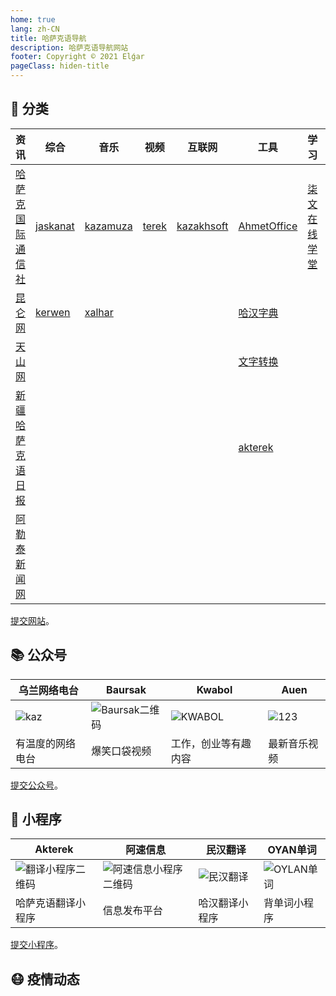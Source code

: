 ```yaml
---
home: true
lang: zh-CN
title: 哈萨克语导航
description: 哈萨克语导航网站
footer: Copyright © 2021 Elǵar
pageClass: hiden-title
---
```


<InputSearch/>

## 📄 分类

| 资讯                                           | 综合                                 | 音乐                            | 视频                          | 互联网                                    | 工具                                                    | 学习                                | 其他                                  |
|------------------------------------------------|--------------------------------------|---------------------------------|-------------------------------|-------------------------------------------|---------------------------------------------------------|-------------------------------------|---------------------------------------|
| [哈萨克国际通信社](https://www.inform.kz/ar)   | [jaskanat](https://www.jaskanat.com) | [kazamuza](http://kazamuza.net) | [terek](http://www.terek.cn/) | [kazakhsoft](https://www.kazakhsoft.com/) | [AhmetOffice](http://download.ahmetoffice.com/)         | [柒文在线学堂](https://7bilim.com/) | [tumalas](https://tumalas.kz/mobi/#/) |
| [昆仑网](http://kazak.xjkunlun.gov.cn/)        | [kerwen](https://home.kerwen.com/)   | [xalhar](http://xalhar.net)     |                               |                                           | [哈汉字典](https://www.sozdik.net/)                     |                                     |                                       |
| [天山网](http://kazakh.ts.cn/)                 |                                      |                                 |                               |                                           | [文字转换](https://www.qazlatyn.kz/tote/converter/text) |                                     |                                       |
| [新疆哈萨克语日报](http://kazakh.xjdaily.com/) |                                      |                                 |                               |                                           | [akterek](http://akterek.com/)                          |                                     |                                       |
| [阿勒泰新闻网](http://kazakh.altxw.com/)       |                                      |                                 |                               |                                           |                                                         |                                     |                                       |

[提交网站](https://support.qq.com/products/369710)。

## 📚 公众号

| 乌兰网络电台      | Baursak                        | Kwabol                 | Auen              |
|-------------------|--------------------------------|------------------------|-------------------|
| ![kaz](/wlan.png) | ![Baursak二维码](/baursak.png) | ![KWABOL](/kwabol.png) | ![123](/auen.png) |
| 有温度的网络电台  | 爆笑口袋视频                   | 工作，创业等有趣内容   | 最新音乐视频      |

[提交公众号](https://support.qq.com/products/369710)。

## 📱 小程序

| Akterek                           | 阿速信息                          | 民汉翻译                 | OYAN单词                 |
|-----------------------------------|-----------------------------------|--------------------------|--------------------------|
| ![翻译小程序二维码](/ahterek.png) | ![阿速信息小程序二维码](/asu.png) | ![民汉翻译](/minhan.png) | ![OYLAN单词](/oylan.png) |
| 哈萨克语翻译小程序                | 信息发布平台                      | 哈汉翻译小程序           | 背单词小程序             |

[提交小程序](https://support.qq.com/products/369710)。

## 😷 疫情动态

<EpidemicMap/>